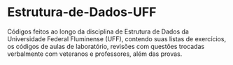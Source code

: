 # Estrutura-de-Dados-UFF
Códigos feitos ao longo da disciplina de Estrutura de Dados da Universidade Federal Fluminense (UFF), contendo suas listas de exercícios, os códigos de aulas de laboratório, revisões com questões trocadas verbalmente com veteranos e professores, além das provas.
